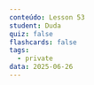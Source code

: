 ```yaml
---
conteúdo: Lesson 53
student: Duda
quiz: false
flashcards: false
tags:
  - private
data: 2025-06-26
---
```

